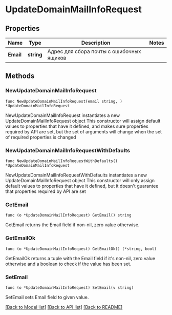 # UpdateDomainMailInfoRequest

## Properties

Name | Type | Description | Notes
------------ | ------------- | ------------- | -------------
**Email** | **string** | Адрес для сбора почты с ошибочных ящиков | 

## Methods

### NewUpdateDomainMailInfoRequest

`func NewUpdateDomainMailInfoRequest(email string, ) *UpdateDomainMailInfoRequest`

NewUpdateDomainMailInfoRequest instantiates a new UpdateDomainMailInfoRequest object
This constructor will assign default values to properties that have it defined,
and makes sure properties required by API are set, but the set of arguments
will change when the set of required properties is changed

### NewUpdateDomainMailInfoRequestWithDefaults

`func NewUpdateDomainMailInfoRequestWithDefaults() *UpdateDomainMailInfoRequest`

NewUpdateDomainMailInfoRequestWithDefaults instantiates a new UpdateDomainMailInfoRequest object
This constructor will only assign default values to properties that have it defined,
but it doesn't guarantee that properties required by API are set

### GetEmail

`func (o *UpdateDomainMailInfoRequest) GetEmail() string`

GetEmail returns the Email field if non-nil, zero value otherwise.

### GetEmailOk

`func (o *UpdateDomainMailInfoRequest) GetEmailOk() (*string, bool)`

GetEmailOk returns a tuple with the Email field if it's non-nil, zero value otherwise
and a boolean to check if the value has been set.

### SetEmail

`func (o *UpdateDomainMailInfoRequest) SetEmail(v string)`

SetEmail sets Email field to given value.



[[Back to Model list]](../README.md#documentation-for-models) [[Back to API list]](../README.md#documentation-for-api-endpoints) [[Back to README]](../README.md)


